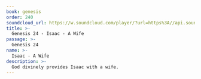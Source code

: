 ```yaml
---
book: genesis
order: 240
soundcloud_url: https://w.soundcloud.com/player/?url=https%3A//api.soundcloud.com/tracks/
title: >-
  Genesis 24 - Isaac - A Wife
passage: >-
  Genesis 24
name: >-
  Isaac - A Wife
description: >-
  God divinely provides Isaac with a wife.
---
```


